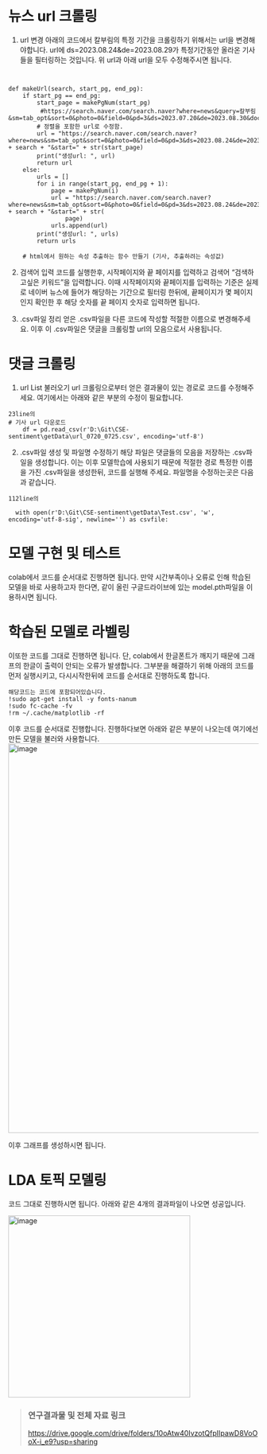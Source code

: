 

# 뉴스 url 크롤링
1.	url 변경
아래의 코드에서 칼부림의 특정 기간을 크롤링하기 위해서는 url을 변경해야합니다. 
url에 ds=2023.08.24&de=2023.08.29가 특정기간동안 올라온 기사들을 필터링하는 것입니다. 위 url과 아래 url을 모두 수정해주시면 됩니다.

```


def makeUrl(search, start_pg, end_pg):
    if start_pg == end_pg:
        start_page = makePgNum(start_pg)
         #https://search.naver.com/search.naver?where=news&query=칼부림&sm=tab_opt&sort=0&photo=0&field=0&pd=3&ds=2023.07.20&de=2023.08.30&docid=&related=0&mynews=0&office_type=0&office_section_code=0&news_office_checked=&nso=so:r,p:from20230720to20230830&is_sug_officeid=0&office_category=0&service_area=0
        # 정렬을 포함한 url로 수정함.
        url = "https://search.naver.com/search.naver?where=news&sm=tab_opt&sort=0&photo=0&field=0&pd=3&ds=2023.08.24&de=2023.08.29&docid=&related=0&mynews=0&office_type=0&office_section_code=0&news_office_checked=&nso=so:r,p:from20230720to20230830&is_sug_officeid=0&office_category=0&service_area=0&query=" + search + "&start=" + str(start_page)
        print("생성url: ", url)
        return url
    else:
        urls = []
        for i in range(start_pg, end_pg + 1):
            page = makePgNum(i)
            url = "https://search.naver.com/search.naver?where=news&sm=tab_opt&sort=0&photo=0&field=0&pd=3&ds=2023.08.24&de=2023.08.29&docid=&related=0&mynews=0&office_type=0&office_section_code=0&news_office_checked=&nso=so:r,p:from20230720to20230830&is_sug_officeid=0&office_category=0&service_area=0&query=" + search + "&start=" + str(
                page)
            urls.append(url)
        print("생성url: ", urls)
        return urls

    # html에서 원하는 속성 추출하는 함수 만들기 (기사, 추출하려는 속성값)
```

2.	검색어 입력
코드를 실행한후, 시작페이지와 끝 페이지를 입력하고 검색어 “검색하고싶은 키워드”을 입력합니다.  이때 시작페이지와 끝페이지를 입력하는 기준은 실제로 네이버 뉴스에 들어가 해당하는 기간으로 필터링 한뒤에, 끝페이지가 몇 페이지인지 확인한 후 해당 숫자를 끝 페이지 숫자로 입력하면 됩니다.

3.	.csv파일 정리
얻은 .csv파일을 다른 코드에 작성할 적절한 이름으로 변경해주세요. 이후 이 .csv파일은 댓글을 크롤링할 url의 모음으로서 사용됩니다.

# 댓글 크롤링
1.	url List 불러오기
url 크롤링으로부터 얻은 결과물이 있는 경로로 코드를 수정해주세요. 여기에서는 아래와 같은 부분의 수정이 필요합니다.
```
23line의
# 기사 url 다운로드
    df = pd.read_csv(r'D:\Git\CSE-sentiment\getData\url_0720_0725.csv', encoding='utf-8')
```
2.	.csv파일 생성 및 파일명 수정하기
해당 파일은 댓글들의 모음을 저장하는 .csv파일을 생성합니다. 이는 이후 모델학습에 사용되기 때문에 적절한 경로 특정한 이름을 가진 .csv파일을 생성한뒤, 코드를 실행해 주세요. 파일명을 수정하는곳은 다음과 같습니다.
```
112line의

  with open(r'D:\Git\CSE-sentiment\getData\Test.csv', 'w', encoding='utf-8-sig', newline='') as csvfile:
```

# 모델 구현 및 테스트
colab에서 코드를 순서대로 진행하면 됩니다. 만약 시간부족이나 오류로 인해 학습된 모델을 바로 사용하고자 한다면, 같이 올린 구글드라이브에 있는 model.pth파일을 이용하시면 됩니다.

# 학습된 모델로 라벨링
이또한 코드를 그대로 진행하면 됩니다. 단, colab에서 한글폰트가 깨지기 때문에 그래프의 한글이 출력이 안되는 오류가 발생합니다. 그부분을 해결하기 위해 아래의 코드를 먼저 실행시키고, 다시시작한뒤에 코드를 순서대로 진행하도록 합니다.
```
해당코드는 코드에 포함되어있습니다.
!sudo apt-get install -y fonts-nanum
!sudo fc-cache -fv
!rm ~/.cache/matplotlib -rf
```
이후 코드를 순서대로 진행합니다. 진행하다보면 아래와 같은 부분이 나오는데 여기에선 만든 모델을 불러와 사용합니다. 
<img width="783" alt="image" src="https://github.com/bunju20/CSE-sentiment/assets/85238126/a1ac37c3-178a-47a7-8332-70bb44064c32">

이후 그래프를 생성하시면 됩니다.

# LDA 토픽 모델링
코드 그대로 진행하시면 됩니다. 아래와 같은 4개의 결과파일이 나오면 성공입니다.

<img width="366" alt="image" src="https://github.com/bunju20/CSE-sentiment/assets/85238126/58aa948a-d6e8-4a56-bb23-cd314a29c7b8">
    
> ### 연구결과물 및 전체 자료 링크
> 
> https://drive.google.com/drive/folders/10oAtw40IvzotQfpIIpawD8VoOoX-i_e9?usp=sharing
